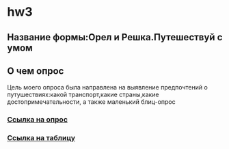 # hw3
## Название формы:Орел и Решка.Путешествуй с умом 
## О чем опрос
Цель моего опроса была направлена на выявление предпочтений о путушествиях:какой транспорт,какие страны,какие достопримечательности, а также маленький блиц-опрос 
### [Cсылка на опрос](https://docs.google.com/forms/d/1bwjLDZaD4TSDlMWR4qA9AFx531Actl9LbfkyCp-1QdE/edit)
### [Ссылка на таблицу](https://docs.google.com/spreadsheets/d/1NwwKTXFMj15U8oYwrIOi-FpkxEBSqr_kPwp5pVC_W3c/edit#gid=629386197&fvid=1502203278)
